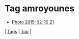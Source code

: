 <!--
title: Tag amroyounes
date: 2020-06-28T15:26:58.467Z
tags:
-->
# Tag amroyounes

 * [Photo 2015-02-10 21](110658707239.md)

| [Tags](tags.md) | [Top](index.md) |

